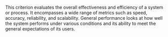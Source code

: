 This criterion evaluates the overall effectiveness and efficiency of a system or process. It encompasses a wide range of metrics such as speed, accuracy, reliability, and scalability. General performance looks at how well the system performs under various conditions and its ability to meet the general expectations of its users.